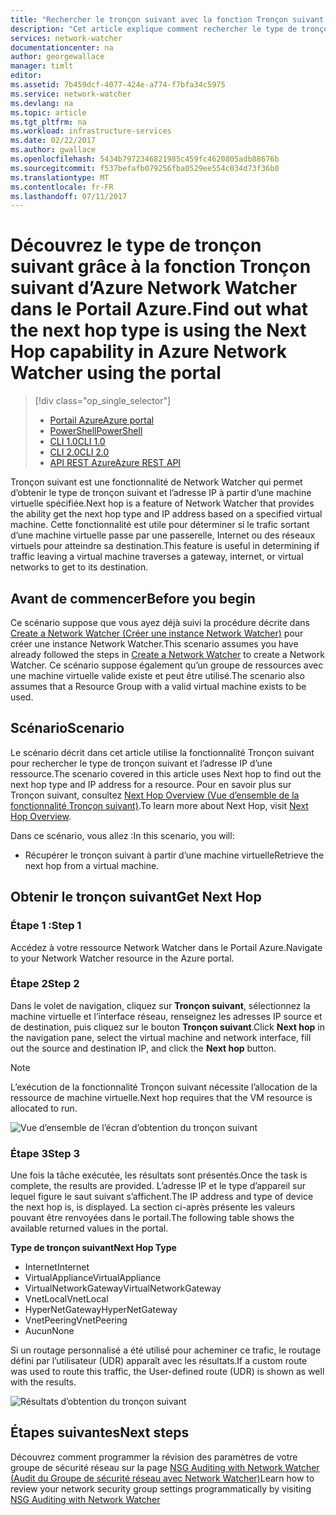 ```yaml
---
title: "Rechercher le tronçon suivant avec la fonction Tronçon suivant d’Azure Network Watcher - Portail Azure | Microsoft Docs"
description: "Cet article explique comment rechercher le type de tronçon suivant et l’adresse IP à l’aide de la fonction Tronçon suivant par le biais du Portail Azure."
services: network-watcher
documentationcenter: na
author: georgewallace
manager: timlt
editor: 
ms.assetid: 7b459dcf-4077-424e-a774-f7bfa34c5975
ms.service: network-watcher
ms.devlang: na
ms.topic: article
ms.tgt_pltfrm: na
ms.workload: infrastructure-services
ms.date: 02/22/2017
ms.author: gwallace
ms.openlocfilehash: 5434b7972346821985c459fc4620805adb88676b
ms.sourcegitcommit: f537befafb079256fba0529ee554c034d73f36b0
ms.translationtype: MT
ms.contentlocale: fr-FR
ms.lasthandoff: 07/11/2017
---
```

# <a name="find-out-what-the-next-hop-type-is-using-the-next-hop-capability-in-azure-network-watcher-using-the-portal"></a><span data-ttu-id="16d5a-103">Découvrez le type de tronçon suivant grâce à la fonction Tronçon suivant d’Azure Network Watcher dans le Portail Azure.</span><span class="sxs-lookup"><span data-stu-id="16d5a-103">Find out what the next hop type is using the Next Hop capability in Azure Network Watcher using the portal</span></span>

> [!div class="op_single_selector"]
> - [<span data-ttu-id="16d5a-104">Portail Azure</span><span class="sxs-lookup"><span data-stu-id="16d5a-104">Azure portal</span></span>](network-watcher-check-next-hop-portal.md)
> - [<span data-ttu-id="16d5a-105">PowerShell</span><span class="sxs-lookup"><span data-stu-id="16d5a-105">PowerShell</span></span>](network-watcher-check-next-hop-powershell.md)
> - [<span data-ttu-id="16d5a-106">CLI 1.0</span><span class="sxs-lookup"><span data-stu-id="16d5a-106">CLI 1.0</span></span>](network-watcher-check-next-hop-cli-nodejs.md)
> - [<span data-ttu-id="16d5a-107">CLI 2.0</span><span class="sxs-lookup"><span data-stu-id="16d5a-107">CLI 2.0</span></span>](network-watcher-check-next-hop-cli.md)
> - [<span data-ttu-id="16d5a-108">API REST Azure</span><span class="sxs-lookup"><span data-stu-id="16d5a-108">Azure REST API</span></span>](network-watcher-check-next-hop-rest.md)

<span data-ttu-id="16d5a-109">Tronçon suivant est une fonctionnalité de Network Watcher qui permet d’obtenir le type de tronçon suivant et l’adresse IP à partir d’une machine virtuelle spécifiée.</span><span class="sxs-lookup"><span data-stu-id="16d5a-109">Next hop is a feature of Network Watcher that provides the ability get the next hop type and IP address based on a specified virtual machine.</span></span> <span data-ttu-id="16d5a-110">Cette fonctionnalité est utile pour déterminer si le trafic sortant d’une machine virtuelle passe par une passerelle, Internet ou des réseaux virtuels pour atteindre sa destination.</span><span class="sxs-lookup"><span data-stu-id="16d5a-110">This feature is useful in determining if traffic leaving a virtual machine traverses a gateway, internet, or virtual networks to get to its destination.</span></span>

## <a name="before-you-begin"></a><span data-ttu-id="16d5a-111">Avant de commencer</span><span class="sxs-lookup"><span data-stu-id="16d5a-111">Before you begin</span></span>

<span data-ttu-id="16d5a-112">Ce scénario suppose que vous ayez déjà suivi la procédure décrite dans [Create a Network Watcher (Créer une instance Network Watcher)](network-watcher-create.md) pour créer une instance Network Watcher.</span><span class="sxs-lookup"><span data-stu-id="16d5a-112">This scenario assumes you have already followed the steps in [Create a Network Watcher](network-watcher-create.md) to create a Network Watcher.</span></span> <span data-ttu-id="16d5a-113">Ce scénario suppose également qu’un groupe de ressources avec une machine virtuelle valide existe et peut être utilisé.</span><span class="sxs-lookup"><span data-stu-id="16d5a-113">The scenario also assumes that a Resource Group with a valid virtual machine exists to be used.</span></span>

## <a name="scenario"></a><span data-ttu-id="16d5a-114">Scénario</span><span class="sxs-lookup"><span data-stu-id="16d5a-114">Scenario</span></span>

<span data-ttu-id="16d5a-115">Le scénario décrit dans cet article utilise la fonctionnalité Tronçon suivant pour rechercher le type de tronçon suivant et l’adresse IP d’une ressource.</span><span class="sxs-lookup"><span data-stu-id="16d5a-115">The scenario covered in this article uses Next hop to find out the next hop type and IP address for a resource.</span></span> <span data-ttu-id="16d5a-116">Pour en savoir plus sur Tronçon suivant, consultez [Next Hop Overview (Vue d’ensemble de la fonctionnalité Tronçon suivant)](network-watcher-next-hop-overview.md).</span><span class="sxs-lookup"><span data-stu-id="16d5a-116">To learn more about Next Hop, visit [Next Hop Overview](network-watcher-next-hop-overview.md).</span></span>

<span data-ttu-id="16d5a-117">Dans ce scénario, vous allez :</span><span class="sxs-lookup"><span data-stu-id="16d5a-117">In this scenario, you will:</span></span>

* <span data-ttu-id="16d5a-118">Récupérer le tronçon suivant à partir d’une machine virtuelle</span><span class="sxs-lookup"><span data-stu-id="16d5a-118">Retrieve the next hop from a virtual machine.</span></span>

## <a name="get-next-hop"></a><span data-ttu-id="16d5a-119">Obtenir le tronçon suivant</span><span class="sxs-lookup"><span data-stu-id="16d5a-119">Get Next Hop</span></span>

### <a name="step-1"></a><span data-ttu-id="16d5a-120">Étape 1 :</span><span class="sxs-lookup"><span data-stu-id="16d5a-120">Step 1</span></span>

<span data-ttu-id="16d5a-121">Accédez à votre ressource Network Watcher dans le Portail Azure.</span><span class="sxs-lookup"><span data-stu-id="16d5a-121">Navigate to your Network Watcher resource in the Azure portal.</span></span>

### <a name="step-2"></a><span data-ttu-id="16d5a-122">Étape 2</span><span class="sxs-lookup"><span data-stu-id="16d5a-122">Step 2</span></span>

<span data-ttu-id="16d5a-123">Dans le volet de navigation, cliquez sur **Tronçon suivant**, sélectionnez la machine virtuelle et l’interface réseau, renseignez les adresses IP source et de destination, puis cliquez sur le bouton **Tronçon suivant**.</span><span class="sxs-lookup"><span data-stu-id="16d5a-123">Click **Next hop** in the navigation pane, select the virtual machine and network interface, fill out the source and destination IP, and click the **Next hop** button.</span></span>

> [!NOTE]
> <span data-ttu-id="16d5a-124">L’exécution de la fonctionnalité Tronçon suivant nécessite l’allocation de la ressource de machine virtuelle.</span><span class="sxs-lookup"><span data-stu-id="16d5a-124">Next hop requires that the VM resource is allocated to run.</span></span>

![Vue d’ensemble de l’écran d’obtention du tronçon suivant][1]

### <a name="step-3"></a><span data-ttu-id="16d5a-126">Étape 3</span><span class="sxs-lookup"><span data-stu-id="16d5a-126">Step 3</span></span>

<span data-ttu-id="16d5a-127">Une fois la tâche exécutée, les résultats sont présentés.</span><span class="sxs-lookup"><span data-stu-id="16d5a-127">Once the task is complete, the results are provided.</span></span> <span data-ttu-id="16d5a-128">L’adresse IP et le type d’appareil sur lequel figure le saut suivant s’affichent.</span><span class="sxs-lookup"><span data-stu-id="16d5a-128">The IP address and type of device the next hop is, is displayed.</span></span> <span data-ttu-id="16d5a-129">La section ci-après présente les valeurs pouvant être renvoyées dans le portail.</span><span class="sxs-lookup"><span data-stu-id="16d5a-129">The following table shows the available returned values in the portal.</span></span>

<span data-ttu-id="16d5a-130">**Type de tronçon suivant**</span><span class="sxs-lookup"><span data-stu-id="16d5a-130">**Next Hop Type**</span></span>

* <span data-ttu-id="16d5a-131">Internet</span><span class="sxs-lookup"><span data-stu-id="16d5a-131">Internet</span></span>
* <span data-ttu-id="16d5a-132">VirtualAppliance</span><span class="sxs-lookup"><span data-stu-id="16d5a-132">VirtualAppliance</span></span>
* <span data-ttu-id="16d5a-133">VirtualNetworkGateway</span><span class="sxs-lookup"><span data-stu-id="16d5a-133">VirtualNetworkGateway</span></span>
* <span data-ttu-id="16d5a-134">VnetLocal</span><span class="sxs-lookup"><span data-stu-id="16d5a-134">VnetLocal</span></span>
* <span data-ttu-id="16d5a-135">HyperNetGateway</span><span class="sxs-lookup"><span data-stu-id="16d5a-135">HyperNetGateway</span></span>
* <span data-ttu-id="16d5a-136">VnetPeering</span><span class="sxs-lookup"><span data-stu-id="16d5a-136">VnetPeering</span></span>
* <span data-ttu-id="16d5a-137">Aucun</span><span class="sxs-lookup"><span data-stu-id="16d5a-137">None</span></span>

<span data-ttu-id="16d5a-138">Si un routage personnalisé a été utilisé pour acheminer ce trafic, le routage défini par l’utilisateur (UDR) apparaît avec les résultats.</span><span class="sxs-lookup"><span data-stu-id="16d5a-138">If a custom route was used to route this traffic, the User-defined route (UDR) is shown as well with the results.</span></span>

![Résultats d’obtention du tronçon suivant][2]

## <a name="next-steps"></a><span data-ttu-id="16d5a-140">Étapes suivantes</span><span class="sxs-lookup"><span data-stu-id="16d5a-140">Next steps</span></span>

<span data-ttu-id="16d5a-141">Découvrez comment programmer la révision des paramètres de votre groupe de sécurité réseau sur la page [NSG Auditing with Network Watcher (Audit du Groupe de sécurité réseau avec Network Watcher)](network-watcher-nsg-auditing-powershell.md)</span><span class="sxs-lookup"><span data-stu-id="16d5a-141">Learn how to review your network security group settings programmatically by visiting [NSG Auditing with Network Watcher](network-watcher-nsg-auditing-powershell.md)</span></span>

[1]: ./media/network-watcher-check-next-hop-portal/figure1.png
[2]: ./media/network-watcher-check-next-hop-portal/figure2.png














